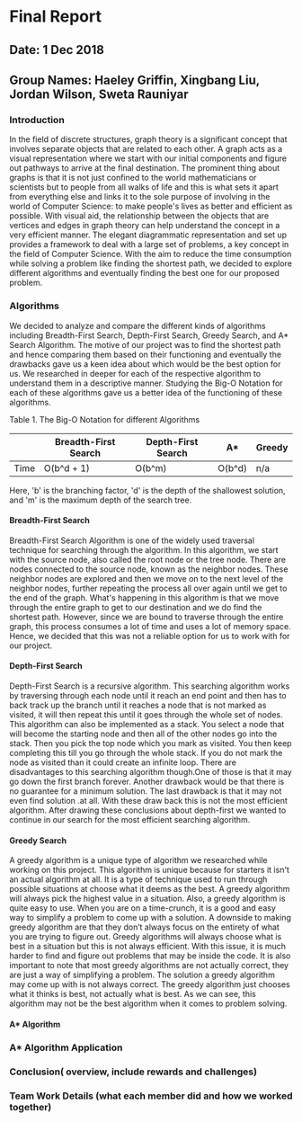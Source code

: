 # Final Report

## Date: 1 Dec 2018
## Group Names: Haeley Griffin, Xingbang Liu, Jordan Wilson, Sweta Rauniyar

### Introduction
In the field of discrete structures, graph theory is a significant concept that involves separate objects that are related to each other. A graph acts as a visual representation where we start with our initial components and figure out pathways to arrive at the final destination. The prominent thing about graphs is that it is not just confined to the world mathematicians or scientists but to people from all walks of life and this is what sets it apart from everything else and links it to the sole purpose of involving in the world of Computer Science: to make people's lives as better and efficient as possible. With visual aid, the relationship between the objects that are vertices and edges in graph theory can help understand the concept in a very efficient manner. The elegant diagrammatic representation and set up provides a framework to deal with a large set of problems, a key concept in the field of Computer Science. With the aim to reduce the time consumption while solving a problem like finding the shortest path, we decided to explore different algorithms and eventually finding the best one for our proposed problem.

### Algorithms
We decided to analyze and compare the different kinds of algorithms including Breadth-First Search, Depth-First Search, Greedy Search, and A* Search Algorithm. The motive of our project was to find the shortest path and hence comparing them based on their functioning and eventually the drawbacks gave us a keen idea about which would be the best option for us. We researched in deeper for each of the respective algorithm to understand them in a descriptive manner. Studying the Big-O Notation for each of these algorithms gave us a better idea of the functioning of these algorithms.

Table 1. The Big-O Notation for different Algorithms

|      | Breadth-First Search | Depth-First Search | A*     |Greedy|
|------|----------------------|--------------------|--------|------|
| Time | O(b^d + 1)           | O(b^m)             | O(b^d) | n/a  |

Here, 'b' is the branching factor, 'd' is the depth of the shallowest solution, and 'm' is the maximum depth of the search tree. 


#### Breadth-First Search
Breadth-First Search Algorithm is one of the widely used traversal technique for searching through the algorithm. In this algorithm, we start with the source node, also called the root node or the tree node. There are nodes connected to the source node, known as the neighbor nodes. These neighbor nodes are explored and then we move on to the next level of the neighbor nodes, further repeating the process all over again until we get to the end of the graph. What's happening in this algorithm is that we move through the entire graph to get to our destination and we do find the shortest path. However, since we are bound to traverse through the entire graph, this process consumes a lot of time and uses a lot of memory space. Hence, we decided that this was not a reliable option for us to work with for our project.

#### Depth-First Search
Depth-First Search is a recursive algorithm. This searching algorithm works by traversing through each node until it reach an end point and then has to back track up the branch until it reaches a node that is not marked as visited, it will then repeat this until it goes through the whole set of nodes. This algorithm can also be implemented as a stack. You select a node that will become the starting node and then all of the other nodes go into the stack. Then you pick the top node which you mark as visited. You then keep completing this till you go through the whole stack. If you do not mark the node as visited than it could create an infinite loop. There are disadvantages to this searching algorithm though.One of those is that it may go down the first branch forever. Another drawback would be that there is no guarantee for a minimum solution. The last drawback is that it may not even find solution .at all. With these draw back this is not the most efficient algorithm.  After drawing these conclusions about depth-first we wanted to continue in our search for the most efficient searching algorithm.

#### Greedy Search

A greedy algorithm is a unique type of algorithm we researched while working on this project. This algorithm is unique because for starters it isn't an actual algorithm at all. It is a type of technique used to run through possible situations at choose what it deems as the best. A greedy algorithm will always pick the highest value in a situation. Also, a greedy algorithm is quite easy to use. When you are on a time-crunch, it is a good and easy way to simplify a problem to come up with a solution. A downside to making greedy algorithm are that they don’t always focus on the entirety of what you are trying to figure out. Greedy algorithms will always choose what is best in a situation but this is not always efficient. With this issue, it is much harder to find and figure out problems that may be inside the code. It is also important to note that most greedy algorithms are not actually correct, they are just a way of simplifying a problem. The solution a greedy algorithm may come up with is not always correct. The greedy algorithm just chooses what it thinks is best, not actually what is best. As we can see, this algorithm may not be the best algorithm when it comes to problem solving.

#### A* Algorithm

### A* Algorithm Application

### Conclusion( overview, include rewards and challenges)

### Team Work Details (what each member did and how we worked together)
